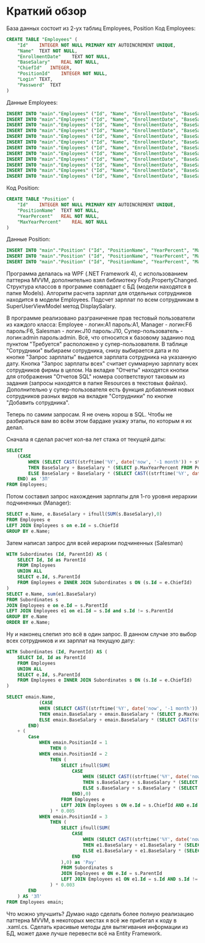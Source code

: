 # Краткий обзор
База данных состоит из 2-ух таблиц Employees, Position
Код Employees:
```sql
CREATE TABLE "Employees" (
	"Id"	INTEGER NOT NULL PRIMARY KEY AUTOINCREMENT UNIQUE,
	"Name"	TEXT NOT NULL,
	"EnrollmentDate"	TEXT NOT NULL,
	"BaseSalary"	REAL NOT NULL,
	"ChiefId"	INTEGER,
	"PositionId"	INTEGER NOT NULL,
	"Login"	TEXT,
	"Password"	TEXT
)
```
Данные Employees:
```sql
INSERT INTO "main"."Employees" ("Id", "Name", "EnrollmentDate", "BaseSalary", "ChiefId", "PositionId", "Login") VALUES ('1', 'A', '2019-05-18', '10000.0', '6', '1', 'A1');
INSERT INTO "main"."Employees" ("Id", "Name", "EnrollmentDate", "BaseSalary", "ChiefId", "PositionId", "Login") VALUES ('2', 'B', '2019-07-26', '10000.0', '5', '1', 'B2');
INSERT INTO "main"."Employees" ("Id", "Name", "EnrollmentDate", "BaseSalary", "ChiefId", "PositionId", "Login") VALUES ('3', 'C', '1990-09-19', '15000.0', '7', '1', 'C3');
INSERT INTO "main"."Employees" ("Id", "Name", "EnrollmentDate", "BaseSalary", "ChiefId", "PositionId", "Login") VALUES ('4', 'D', '2017-01-20', '12000.0', '9', '1', 'D4');
INSERT INTO "main"."Employees" ("Id", "Name", "EnrollmentDate", "BaseSalary", "ChiefId", "PositionId", "Login") VALUES ('5', 'E', '2017-01-20', '12000.0', '6', '2', 'D5');
INSERT INTO "main"."Employees" ("Id", "Name", "EnrollmentDate", "BaseSalary", "ChiefId", "PositionId", "Login") VALUES ('6', 'F', '2017-01-20', '18000.0', '7', '2', 'F6');
INSERT INTO "main"."Employees" ("Id", "Name", "EnrollmentDate", "BaseSalary", "ChiefId", "PositionId", "Login") VALUES ('7', 'G', '2015-05-15', '11500.0', '8', '2', 'G7');
INSERT INTO "main"."Employees" ("Id", "Name", "EnrollmentDate", "BaseSalary", "ChiefId", "PositionId", "Login") VALUES ('8', 'H', '2009-03-01', '12300.0', '10', '2', 'H8');
INSERT INTO "main"."Employees" ("Id", "Name", "EnrollmentDate", "BaseSalary", "ChiefId", "PositionId", "Login") VALUES ('9', 'I', '2001-02-12', '14000.0', '', '3', 'I9');
INSERT INTO "main"."Employees" ("Id", "Name", "EnrollmentDate", "BaseSalary", "ChiefId", "PositionId", "Login") VALUES ('10', 'J', '2013-05-20', '25000.0', '', '3', 'J10');
INSERT INTO "main"."Employees" ("Id", "Name", "EnrollmentDate", "BaseSalary", "ChiefId", "PositionId", "Login") VALUES ('11', 'K', '2019-07-26', '5000.0', '12', '3', 'K11');
INSERT INTO "main"."Employees" ("Id", "Name", "EnrollmentDate", "BaseSalary", "ChiefId", "PositionId", "Login") VALUES ('12', 'L', '2016-01-20', '2000.0', '', '3', 'L12');
```
Код Position:
```sql
CREATE TABLE "Position" (
	"Id"	INTEGER NOT NULL PRIMARY KEY AUTOINCREMENT UNIQUE,
	"PositionName"	TEXT NOT NULL,
	"YearPercent"	REAL NOT NULL,
	"MaxYearPercent"	REAL NOT NULL
)
```
Данные Position:
```sql
INSERT INTO "main"."Position" ("Id", "PositionName", "YearPercent", "MaxYearPercent") VALUES ('1', 'Employee', '0.03', '0.3');
INSERT INTO "main"."Position" ("Id", "PositionName", "YearPercent", "MaxYearPercent") VALUES ('2', 'Manager', '0.05', '0.4');
INSERT INTO "main"."Position" ("Id", "PositionName", "YearPercent", "MaxYearPercent") VALUES ('3', 'Salesman', '0.01', '0.35');
```
Программа делалась на WPF (.NET Framework 4), с использованием паттерна MVVM, дополнительно взял библиотеку Fody.PropertyChanged. Структура классов в программе совпадает с БД (модели находятся в папке Models). Алгоритм расчета зарплат для отдельных сотрудников находится в модели Employees. Подсчет зарплат по всем сотрудникам в SuperUserViewModel метод DisplaySalary.

В программе реализовано разграничение прав тестовый пользователи из каждого класса: Employee - логин:A1 пароль:A1, Manager - логин:F6 пароль:F6, Salesman - логин:J10 пароль:J10, Супер-пользователь - логин:admin пароль:admin. Всё, что относится к базовому заданию под пунктом "Требуется" расположено у супер-пользователя. В таблице "Сотрудники" выбираем сотрудника, снизу выбирается дата и по кнопке "Запрос зарплаты" выдается зарплата сотрудника на указанную дату. Кнопка "Запрос зарплаты всех" считает суммарную зарплату всех сотрудников фирмы в целом. На вкладке "Отчеты" находятся кнопки для отображения "Отчетов SQL" номера соответствуют таковым из задания (запросы находятся в папке Resources в текстовых файлах). Дополнительно у супер-пользователя есть функция добавления новых сотрудников разных видов на вкладке "Сотрудники" по кнопке "Добавить сотрудника".

Теперь по самим запросам. Я не очень хорош в SQL. Чтобы не разбираться вам во всём этом бардаке укажу этапы, по которым я их делал.

Сначала я сделал расчет кол-ва лет стажа от текущей даты:
```sql
SELECT
    (CASE 
        WHEN (SELECT CAST((strftime('%Y', date('now', '-1 month')) + strftime('%j', date('now', '-1 month')) / 365.2422) - (strftime('%Y', EnrollmentDate) + strftime('%j', EnrollmentDate) / 365.2422) AS INT)) * (SELECT p.YearPercent FROM Position p WHERE p.Id = PositionId) >= (SELECT p.MaxYearPercent FROM Position p WHERE p.Id = PositionId)
        THEN BaseSalary + BaseSalary * (SELECT p.MaxYearPercent FROM Position p WHERE p.Id = PositionId)
        ELSE BaseSalary + BaseSalary * (SELECT CAST((strftime('%Y', date('now', '-1 month')) + strftime('%j', date('now', '-1 month')) / 365.2422) - (strftime('%Y', EnrollmentDate) + strftime('%j', EnrollmentDate) / 365.2422) AS INT)) * (SELECT p.YearPercent FROM Position p WHERE p.Id = PositionId)
    END) as 'ЗП'
FROM Employees;
```
Потом составил запрос нахождения зарплаты для 1-го уровня иерархии подчиненных (Manager):
```sql
SELECT e.Name, e.BaseSalary + ifnull(SUM(s.BaseSalary),0)
FROM Employees e
LEFT JOIN Employees s on e.Id = s.ChiefId
GROUP BY e.Name;
```
Затем написал запрос для всей иерархии подчиненных (Salesman)
```sql
WITH Subordinates (Id, ParentId) AS (
	SELECT Id, Id as ParentId
	FROM Employees
	UNION ALL
	SELECT e.Id, s.ParentId
	FROM Employees e INNER JOIN Subordinates s ON (s.Id = e.ChiefId)
)
SELECT e.Name, sum(e1.BaseSalary)
FROM Subordinates s
JOIN Employees e on e.Id = s.ParentId
LEFT JOIN Employees e1 on e1.Id = s.Id and s.Id != s.ParentId
GROUP BY e.Name
ORDER BY e.Name;
```
Ну и наконец слепил это всё в один запрос. В данном случае это выбор всех сотрудников и их зарплат на текущую дату:
```sql
WITH Subordinates (Id, ParentId) AS (
	SELECT Id, Id as ParentId
	FROM Employees
	UNION ALL
	SELECT e.Id, s.ParentId
	FROM Employees e INNER JOIN Subordinates s ON (s.Id = e.ChiefId)
)

SELECT emain.Name,
            (CASE 
		    WHEN (SELECT CAST((strftime('%Y', date('now', '-1 month')) + strftime('%j', date('now', '-1 month')) / 365.2422) - (strftime('%Y', emain.EnrollmentDate) + strftime('%j', emain.EnrollmentDate) / 365.2422) AS INT)) * (SELECT p.YearPercent FROM Position p WHERE p.Id = emain.PositionId) >= (SELECT p.MaxYearPercent FROM Position p WHERE p.Id = emain.PositionId)
            THEN emain.BaseSalary + emain.BaseSalary * (SELECT p.MaxYearPercent FROM Position p WHERE p.Id = emain.PositionId)
		    ELSE emain.BaseSalary + emain.BaseSalary * (SELECT CAST((strftime('%Y', date('now', '-1 month')) + strftime('%j', date('now', '-1 month')) / 365.2422) - (strftime('%Y', emain.EnrollmentDate) + strftime('%j', emain.EnrollmentDate) / 365.2422) AS INT)) * (SELECT p.YearPercent FROM Position p WHERE p.Id = emain.PositionId)
	    END)
    + (
        Case
            WHEN emain.PositionId = 1 
                THEN 0
            WHEN emain.PositionId = 2 
                THEN (
                    SELECT ifnull(SUM(
                        CASE
                            WHEN (SELECT CAST((strftime('%Y', date('now')) + strftime('%j', date('now')) / 365.2422) - (strftime('%Y', s.EnrollmentDate) + strftime('%j', s.EnrollmentDate) / 365.2422) AS INT)) * (SELECT p.YearPercent FROM Position p WHERE p.Id = s.PositionId) >= (SELECT p.MaxYearPercent FROM Position p WHERE p.Id = s.PositionId)
                            THEN s.BaseSalary + s.BaseSalary * (SELECT p.MaxYearPercent FROM Position p WHERE p.Id = s.PositionId)
                            ELSE s.BaseSalary + s.BaseSalary * (SELECT CAST((strftime('%Y', date('now')) + strftime('%j', date('now')) / 365.2422) - (strftime('%Y', s.EnrollmentDate) + strftime('%j', s.EnrollmentDate) / 365.2422) AS INT)) * (SELECT p.YearPercent FROM Position p WHERE p.Id = s.PositionId)
                        END),0)
                    FROM Employees e
                    LEFT JOIN Employees s ON e.Id = s.ChiefId AND e.Id = emain.Id
                ) * 0.005
            WHEN emain.PositionId = 3
                THEN (
                    SELECT ifnull(SUM(
                        CASE
                            WHEN (SELECT CAST((strftime('%Y', date('now')) + strftime('%j', date('now')) / 365.2422) - (strftime('%Y', e1.EnrollmentDate) + strftime('%j', e1.EnrollmentDate) / 365.2422) AS INT)) * (SELECT p.YearPercent FROM Position p WHERE p.Id = e1.PositionId) >= (SELECT p.MaxYearPercent FROM Position p WHERE p.Id = e1.PositionId)
                            THEN e1.BaseSalary + e1.BaseSalary * (SELECT p.MaxYearPercent FROM Position p WHERE p.Id = e1.PositionId)
                            ELSE e1.BaseSalary + e1.BaseSalary * (SELECT CAST((strftime('%Y', date('now')) + strftime('%j', date('now')) / 365.2422) - (strftime('%Y', e1.EnrollmentDate) + strftime('%j', e1.EnrollmentDate) / 365.2422) AS INT)) * (SELECT p.YearPercent FROM Position p WHERE p.Id = e1.PositionId)
                        END
                    ),0) as 'Pay'
                    FROM Subordinates s
                    JOIN Employees e ON e.Id = s.ParentId
                    LEFT JOIN Employees e1 ON e1.Id = s.Id AND s.Id != s.ParentId AND e.Id = emain.Id
                ) * 0.003
        END
    ) AS 'ЗП'
FROM Employees emain;
```
Что можно улучшить? Думаю надо сделать более полную реализацию паттерна MVVM, в некоторых местах я всё же прибегал к коду в .xaml.cs. Сделать красивые методы для вытягивания информации из БД, может даже лучше перевести всё на Entity Framework. 
